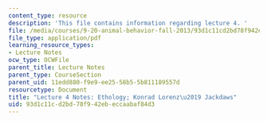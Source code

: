 ```yaml
---
content_type: resource
description: 'This file contains information regarding lecture 4. '
file: /media/courses/9-20-animal-behavior-fall-2013/93d1c11cd2bd78f942ebeccaabaf84d3_MIT9_20F13_Lec4.pdf
file_type: application/pdf
learning_resource_types:
- Lecture Notes
ocw_type: OCWFile
parent_title: Lecture Notes
parent_type: CourseSection
parent_uid: 11edd880-f9e9-ee25-58b5-5b811189557d
resourcetype: Document
title: "Lecture 4 Notes: Ethology; Konrad Lorenz\u2019 Jackdaws"
uid: 93d1c11c-d2bd-78f9-42eb-eccaabaf84d3
---
```

